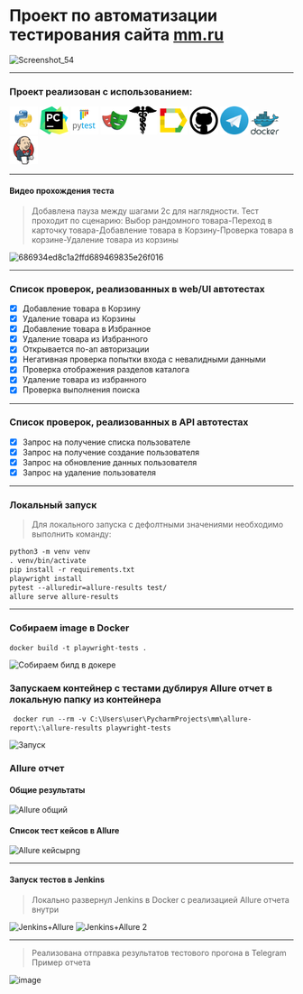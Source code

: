 # Проект по автоматизации тестирования сайта <a target="_blank" href="https://mm.ru/"> mm.ru</a>
![Screenshot_54](https://github.com/user-attachments/assets/414f0530-61a4-404c-bc37-26c840f14fdd)

----
### Проект реализован с использованием:
<img src="design/icons/python.png" width="50">  <img src="design/icons/pysharm.png" width="50">  <img src="design/icons/pytest.png" width="50">  <img src="design/icons/playwright.png" width="50"><img src="design/icons/request.png" width="50">  <img src="design/icons/allure_report.png" width="50">  <img src="design/icons/Github.png" width="50">  <img src="design/icons/tg.png" width="50">  <img src="design/icons/docker.png" width="50"> <img src="design/icons/jenkins.png" width="50">

----

#### Видео прохождения теста
> Добавлена пауза между шагами 2с для наглядности. Тест проходит по сценарию:
> Выбор рандомного товара-Переход в карточку товара-Добавление товара в Корзину-Проверка товара в корзине-Удаление товара из корзины

![686934ed8c1a2ffd689469835e26f016](https://github.com/user-attachments/assets/10d18953-bb79-42f6-8a0a-799fc1f5c342)

---

 ### Список проверок, реализованных в web/UI автотестах

- [x] Добавление товара в Корзину
- [x] Удаление товара из Корзины
- [x] Добавление товара в Избранное
- [x] Удаление товара из Избранного
- [x] Открывается по-ап авторизации
- [x] Негативная проверка попытки входа с невалидными данными
- [x] Проверка отображения разделов каталога
- [x] Удаление товара из избранного
- [x] Проверка выполнения поиска

----
 
 ### Список проверок, реализованных в API автотестах

- [x] Запрос на получение списка пользователе
- [x] Запрос на получение создание пользователя
- [x] Запрос на обновление данных пользователя
- [x] Запрос на удаление пользователя
  
----

### Локальный запуск
> Для локального запуска с дефолтными значениями необходимо выполнить команду:
```
python3 -m venv venv
. venv/bin/activate
pip install -r requirements.txt
playwright install
pytest --alluredir=allure-results test/
allure serve allure-results
```

---

### Собираем image в Docker 
```
docker build -t playwright-tests .
```
![Собираем билд в докере](https://github.com/user-attachments/assets/1b203c28-d0cd-4936-847a-0ec13d23b37e)

### Запускаем контейнер с тестами дублируя Allure отчет в локальную папку из контейнера
```
 docker run --rm -v C:\Users\user\PycharmProjects\mm\allure-report\:\allure-results playwright-tests
```
![Запуск](https://github.com/user-attachments/assets/dfbc00b1-4232-4f21-a93f-5cabec764b4d)

### Allure отчет

#### Общие результаты
![Allure общий](https://github.com/user-attachments/assets/e7aeacd8-696a-423e-8411-b1df8f8ab51c)

#### Список тест кейсов в Allure 
![Allure кейсыpng](https://github.com/user-attachments/assets/4f041b03-71ce-4ac2-9de5-abd02c9b9cff)

----

#### Запуск тестов в Jenkins
>Локально развернул Jenkins в Docker с реализацией Allure отчета внутри

![Jenkins+Allure](https://github.com/user-attachments/assets/b8403c85-411e-4c58-b974-dcdab6881659)
![Jenkins+Allure 2](https://github.com/user-attachments/assets/f7337213-ff3f-472f-8586-30001dff8042)

----

>Реализована отправка результатов тестового прогона в Telegram
>Пример отчета

![image](https://github.com/user-attachments/assets/0552f06e-6fe7-4855-813d-ff0384a7e9f8)









